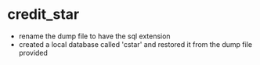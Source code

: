 # credit_star

- rename the dump file to have the sql extension
- created a local database called 'cstar' and restored it from the dump file provided
